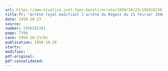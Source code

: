 ```yaml
---
url: https://www.ejustice.just.fgov.be/eli/arrete/1950/10/23/1950102301/justel
title-fr: "Arrêté royal modifiant l'arrêté du Régent du 15 février 1946 accordant une allocation compensatoire aux ayants droit des militaires et ouvriers salariés des établissements militaires, décédés par suite de faits de guerre"
date: 1950-10-23
source:
number: 1950102301
page: 7598
case: 1950-10-23/01
publication: 1950-10-26
starts:
modifies:
pdf-original:
pdf-consolidated:
---
```


